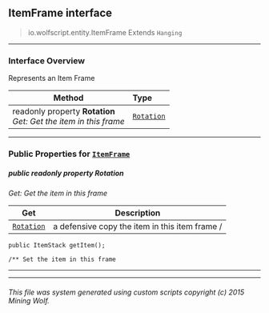 ## ItemFrame __interface__

>io.wolfscript.entity.ItemFrame
>Extends `Hanging`

---

### Interface Overview

Represents an Item Frame

Method | Type   
--- | :--- 
 readonly property __Rotation__ <br> _Get: Get the item in this frame_ | [`Rotation`](..\Rotation.md)



---


### Public Properties for [`ItemFrame`](ItemFrame.md)

##### <a id='rotation'></a>public  readonly property __Rotation__

_Get: Get the item in this frame_

Get | Description
--- | --- 
[`Rotation`](..\Rotation.md) | a defensive copy the item in this item frame /
    public ItemStack getItem();

    /** Set the item in this frame



---
---


###### This file was system generated using custom scripts copyright (c) 2015 Mining Wolf.
	

